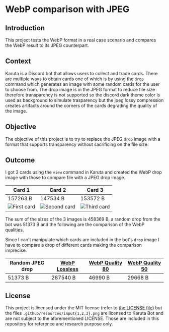 # WebP comparison with JPEG

## Introduction

This project tests the WebP format in a real case scenario and compares the WebP
result to its JPEG counterpart.

## Context

Karuta is a Discord bot that allows users to collect and trade cards. There are
multiple ways to obtain cards one of which is by using the `drop` command which
generates an image with some random cards for the user to choose from. The drop
image is in the JPEG format to reduce file size therefore transparency is not
supported so the discord dark theme color is used as background to simulate
trasparency but the jpeg lossy compression creates artifacts around the corners
of the cards degrading the quality of the image.

## Objective

The objective of this project is to try to replace the JPEG `drop` image with a
format that supports transparency without sacrificing on the file size.

## Outcome

I got 3 cards using the `view` command in Karuta and created the WebP drop image
with those to compare file with a JPEG drop image.

| Card 1 | Card 2 | Card 3 |
| --- | --- | --- |
| 157263 B | 147534 B | 153572 B |
| ![First card](.github/resources/input1.png) | ![Second card](.github/resources/input2.png) | ![Third card](.github/resources/input3.png) |

The sum of the sizes of the 3 images is 458369 B, a random drop from the bot was
51373 B and the following are the comparison of the WebP qualities.

Since I can't manipulate which cards are included in the bot's `drop` image I
have to compare a drop of different cards making the comparison imprecise.

| Random JPEG drop | [WebP Lossless](.github/resources/output-lossless.webp) | [WebP Quality 80](.github/resources/output-q80.webp) | [WebP Quality 50](.github/resources/output-q50.webp) |
| --- | --- | --- | --- |
| 51373 B | 287540 B | 46990 B | 29668 B |

## License

This project is licensed under the MIT license (refer to
[the LICENSE file](LICENSE)) but the files `.github/resources/input{1,2,3}.png`
are licensed to Karuta Bot and are not subject to the aforementioned LICENSE.
Those are included in this repository for reference and research purpose only.